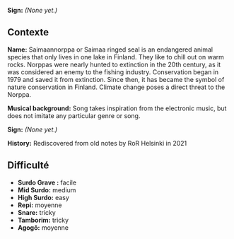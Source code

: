 **Sign:** *(None yet.)*

## Contexte

**Name:** Saimaannorppa or Saimaa ringed seal is an endangered animal species
that only lives in one lake in Finland. They like to chill out on warm rocks.
Norppas were nearly hunted to extinction in the 20th century, as it was
considered an enemy to the fishing industry. Conservation began in 1979 and
saved it from extinction. Since then, it has became the symbol of nature
conservation in Finland. Climate change poses a direct threat to the Norppa.

**Musical background:** Song takes inspiration from the electronic music, but
does not imitate any particular genre or song.

**Sign:** *(None yet.)*

**History:** Rediscovered from old notes by RoR Helsinki in 2021

## Difficulté

* **Surdo Grave :** facile
* **Mid Surdo:** medium
* **High Surdo:** easy
* **Repi:** moyenne
* **Snare:** tricky
* **Tamborim:** tricky
* **Agogô:** moyenne
